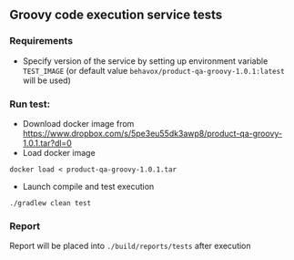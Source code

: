 ## Groovy code execution service tests

### Requirements
* Specify version of the service by setting up environment variable `TEST_IMAGE` 
(or default value `behavox/product-qa-groovy-1.0.1:latest` will be used)

### Run test:
* Download docker image from https://www.dropbox.com/s/5pe3eu55dk3awp8/product-qa-groovy-1.0.1.tar?dl=0
* Load docker image
```shell
docker load < product-qa-groovy-1.0.1.tar
````
* Launch compile and test execution
```shell 
./gradlew clean test
```

### Report
Report will be placed into ```./build/reports/tests``` after execution